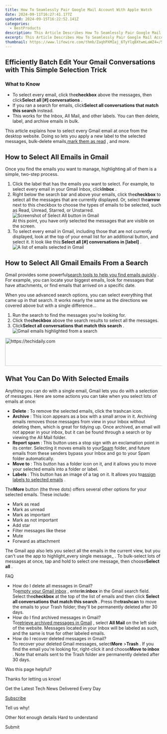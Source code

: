 ```yaml
---
title: How To Seamlessly Pair Google Mail Account With Apple Watch
date: 2024-09-11T16:27:41.177Z
updated: 2024-09-15T16:22:52.141Z
categories:
  - BestProducts
description: This Article Describes How To Seamlessly Pair Google Mail Account With Apple Watch
excerpt: This Article Describes How To Seamlessly Pair Google Mail Account With Apple Watch
thumbnail: https://www.lifewire.com/thmb/ZaqhPXMIaj_6TyYlqBXtwmLaWZ4=/540x405/filters:no_upscale():max_bytes(150000):strip_icc():format(webp)/GettyImages-476952746-2f65e7db627043bf83cfa9756d299284.jpg
---
```


## Efficiently Batch Edit Your Gmail Conversations with This Simple Selection Trick
### What to Know

* To select every email, click the**checkbox** above the messages, then click**Select all \[#\] conversations** .
* If you ran a search for emails, click**Select all conversations that match this search** instead.
* This works for the Inbox, All Mail, and other labels. You can then delete, label, and archive emails in bulk.

 This article explains how to select every Gmail email at once from the desktop website. Doing so lets you apply a new label to the selected messages, bulk-delete emails,[mark them as read](https://www.lifewire.com/how-to-mark-email-read-in-gmail-1171945) , and more.

## How to Select All Emails in Gmail

 Once you find the emails you want to manage, highlighting all of them is a simple, two-step process.

1. Click the label that has the emails you want to select. For example, to select every email in your Gmail Inbox, click**Inbox** .
2. Right below the search bar and above your emails, click the**checkbox** to select all the messages that are currently displayed. Or, select the**arrow** next to this checkbox to choose the types of emails to be selected, such as Read, Unread, Starred, or Unstarred.  
![Screenshot of Select All button in Gmail](https://www.lifewire.com/thmb/nDxAo7ifTPWhhJHpwNwtDS2jSIk=/1500x0/filters:no_upscale():max_bytes(150000):strip_icc():format(webp)/001_select-all-messages-in-a-gmail-label-collection-or-search-1172098-5baea535c9e77c002636c2bc.jpg)  
 At this point, you have only selected the messages that are visible on the screen.
3. To select every email in Gmail, including those that are not currently displayed, look at the top of your email list for an additional button, and select it. It look like this:**Select all \[#\] conversations in \[label\]** .  
![A list of emails selected in Gmail](https://www.lifewire.com/thmb/4VAxqfY1MDMB8VrzP3z18uSp99Q=/1500x0/filters:no_upscale():max_bytes(150000):strip_icc():format(webp)/select-all-gmail-messages-59c38ca927ab46cbb225ebda805c03cc.png)

## How to Select All Gmail Emails From a Search

 Gmail provides some powerful[search tools to help you find emails quickly](https://www.lifewire.com/how-to-search-mail-in-gmail-1172081) . For example, you can locate your biggest emails, look for messages that have attachments, or find emails that arrived on a specific date.

 When you use advanced search options, you can select everything that came up in that search. It works nearly the same as the directions we covered above but with a single difference...

1. Run the search to find the messages you're looking for.
2. Click the**checkbox** above the search results to select all the messages.
3. Click**Select all conversations that match this search** .  
![Gmail emails highlighted from a search](https://www.lifewire.com/thmb/n2qAQZOsSxNaeRsOvsrHDnmIFoY=/1500x0/filters:no_upscale():max_bytes(150000):strip_icc():format(webp)/select-all-conversations-match-search-b3214279e6b44aa89ebcfb82199b23f9.png)

<!-- affiliate ads begin -->
<a href="https://aidotcom.pxf.io/c/5597632/2134501/19576" target="_top" id="2134501">
  <img src="//a.impactradius-go.com/display-ad/19576-2134501" border="0" alt="https://techidaily.com" width="640" height="90"/>
</a>
<img height="0" width="0" src="https://aidotcom.pxf.io/i/5597632/2134501/19576" style="position:absolute;visibility:hidden;" border="0" />
<!-- affiliate ads end -->

## What You Can Do With Selected Emails

 Anything you can do with a single email, Gmail lets you do with a selection of messages. Here are some actions you can take when you select lots of emails at once:

* **Delete** : To remove the selected emails, click the trashcan icon.
* **Archive** : This icon appears as a box with a small arrow in it. Archiving emails removes those messages from view in your Inbox without deleting them, which is great for tidying up. Once archived, an email will not appear in your inbox, but it can be found through a search or by viewing the All Mail folder.
* **Report spam** : This button uses a stop sign with an exclamation point in its center. Selecting it moves emails to your[Spam](https://www.lifewire.com/what-and-why-spam-email-1173993) folder, and future emails from these senders bypass your Inbox and go to your Spam folder automatically.
* **Move to** : This button has a folder icon on it, and it allows you to move your selected emails into a folder or label.
* **Labels** : This button has an image of a tag on it. It allows you to[assign labels to selected emails](https://www.lifewire.com/how-to-organize-and-categorize-messages-with-labels-in-gmail-1171996) .

 The**More** button (the three dots) offers several other options for your selected emails. These include:

* Mark as read
* Mark as unread
* Mark as important
* Mark as not important
* Add star
* Filter messages like these
* Mute
* Forward as attachment

 The Gmail app also lets you select all the emails in the current view, but you can't use the app to highlight_every single message_ . To bulk-select lots of messages at once, tap and hold to select one message, then choose**Select all** .

 FAQ

* How do I delete all messages in Gmail?  
 To[empty your Gmail inbox](https://www.lifewire.com/how-to-empty-your-gmail-inbox-quickly-1171879) , enter**in:inbox** in the Gmail search field. Select the**checkbox** at the top of the list of emails and then click **Select all conversations that match this search** . Press the**trashcan** to move the emails to your Trash folder; they'll be permanently deleted after 30 days.
* How do I find archived messages in Gmail?  
 To[retrieve archived messages in Gmail](https://www.lifewire.com/how-to-retrieve-archived-emails-in-gmail-4165955) , select **All Mail** on the left side of the website. Messages located in your Inbox will be labeled as such, and the same is true for other labeled emails.
* How do I recover deleted messages in Gmail?  
 To recover your deleted Gmail messages, select**More** \>**Trash** . If you find the email you're looking for, right-click it and choose**Move to inbox** . Note that emails sent to the Trash folder are permanently deleted after 30 days.

Was this page helpful?

Thanks for letting us know!

 Get the Latest Tech News Delivered Every Day

[Subscribe](https://www.lifewire.com/#)

Tell us why!

 Other  Not enough details  Hard to understand

 Submit

<ins class="adsbygoogle"
     style="display:block"
     data-ad-format="autorelaxed"
     data-ad-client="ca-pub-7571918770474297"
     data-ad-slot="1223367746"></ins>

<ins class="adsbygoogle"
     style="display:block"
     data-ad-client="ca-pub-7571918770474297"
     data-ad-slot="8358498916"
     data-ad-format="auto"
     data-full-width-responsive="true"></ins>



